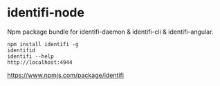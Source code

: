 # identifi-node
Npm package bundle for identifi-daemon &amp; identifi-cli &amp; identifi-angular.

    npm install identifi -g
    identifid
    identifi --help
    http://localhost:4944

https://www.npmjs.com/package/identifi
